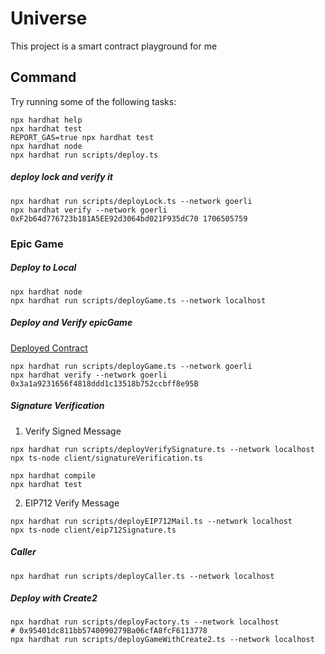 # Universe

This project is a smart contract playground for me

## Command

Try running some of the following tasks:

```shell
npx hardhat help
npx hardhat test
REPORT_GAS=true npx hardhat test
npx hardhat node
npx hardhat run scripts/deploy.ts
```

##### deploy lock and verify it

```shell
npx hardhat run scripts/deployLock.ts --network goerli
npx hardhat verify --network goerli 0xF2b64d776723b181A5EE92d3064bd021F935dC70 1706505759
```

### Epic Game

##### Deploy to Local
```shell
npx hardhat node
npx hardhat run scripts/deployGame.ts --network localhost
```


##### Deploy and Verify epicGame

[Deployed Contract](https://goerli.etherscan.io/address/0x3a1a9231656f4818ddd1c13518b752ccbff8e95B#readContract) 

```shell
npx hardhat run scripts/deployGame.ts --network goerli
npx hardhat verify --network goerli 0x3a1a9231656f4818ddd1c13518b752ccbff8e95B
```

##### Signature Verification

1. Verify Signed Message

```shell
npx hardhat run scripts/deployVerifySignature.ts --network localhost
npx ts-node client/signatureVerification.ts
``` 

```shell
npx hardhat compile
npx hardhat test
```

2. EIP712 Verify Message

```shell
npx hardhat run scripts/deployEIP712Mail.ts --network localhost
npx ts-node client/eip712Signature.ts
```

##### Caller
```shell
npx hardhat run scripts/deployCaller.ts --network localhost
```

##### Deploy with Create2

```shell
npx hardhat run scripts/deployFactory.ts --network localhost 
# 0x95401dc811bb5740090279Ba06cfA8fcF6113778
npx hardhat run scripts/deployGameWithCreate2.ts --network localhost 
```